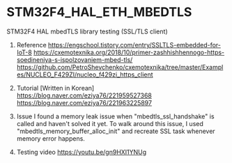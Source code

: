 # STM32F4_HAL_ETH_MBEDTLS
STM32F4 HAL mbedTLS library testing (SSL/TLS client)

1. Reference 
https://engschool.tistory.com/entry/SSLTLS-embedded-for-IoT-8
https://cxemotexnika.org/2018/10/primer-zashhishhennogo-https-soedineniya-s-ispolzovaniem-mbed-tls/
https://github.com/PetroShevchenko/cxemotexnika/tree/master/Examples/NUCLEO_F429ZI/nucleo_f429zi_https_client

2. Tutorial [Written in Korean]
https://blog.naver.com/eziya76/221959527368
https://blog.naver.com/eziya76/221963225897

3. Issue
I found a memory leak issue when "mbedtls_ssl_handshake" is called and haven't solved it yet.
To walk around this issue, I used "mbedtls_memory_buffer_alloc_init" and recreate SSL task whenever memory error happens.

4. Testing video
https://youtu.be/gn9HXI1YNUg

